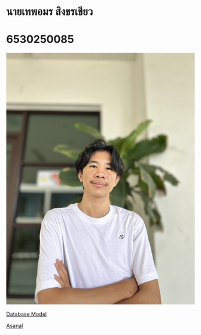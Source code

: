 
# นายเทพอมร สิงขรเขียว
# 6530250085
![Alt text](IMG_0683.jpeg)

[Database Model](database-model.md)

[Asanal](https://guyyasit336.github.io)


